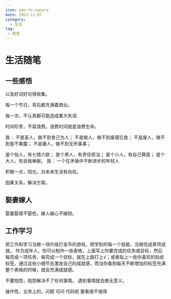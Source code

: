 ```yaml
---
icon: pen-to-square
date: 2023-11-07
category:
  - 生活
tag:
 - 感悟
---
```

# 生活随笔

## 一些感悟

以及好词好句得收集。

每一个节日，背后都充满着商业。

每一次，不认真都可能造成重大失误.

时间珍贵，不容浪费。浪费时间就是浪费生命。

我：
不是圣人，做不到舍己为人；
不是痴人，做不到废寝忘食；
不是废人，做不到食不果腹；
不是庸人，做不到无所事事；

是个俗人，有七情六欲；
是个男人，有责任担当；
是个小人，有自己算盘；
是个大人，有自我奉献。
我：
一个在矛盾中不断进步的年轻人

积极一点，阳光，对未来生活有向往。

因果关系，解决方案。

## 娶妻嫁人

娶妻娶德不娶色，嫁人嫁心不嫁财。

## 工作学习

把工作和学习当做一场升级打金币的游戏，把学到的每一个技能，当做完成某项成就。
作为成年人，你可以制作一些表格，上面写上你要完成的任务或目标，然后每完成一项任务，每完成一个目标，就在上面打上√；或者贴上一些你喜欢的贴纸标签，通过这些小细节去激发自己的成就感，而当你看到每天不断增加的标签充满整个表格的时候，就会充满成就感。

不要抱怨，抱怨解决不了任何事情。   遇到事情就去做无意义。

操作性，业务上的，问题 可问     代码呢 要看值不值得
